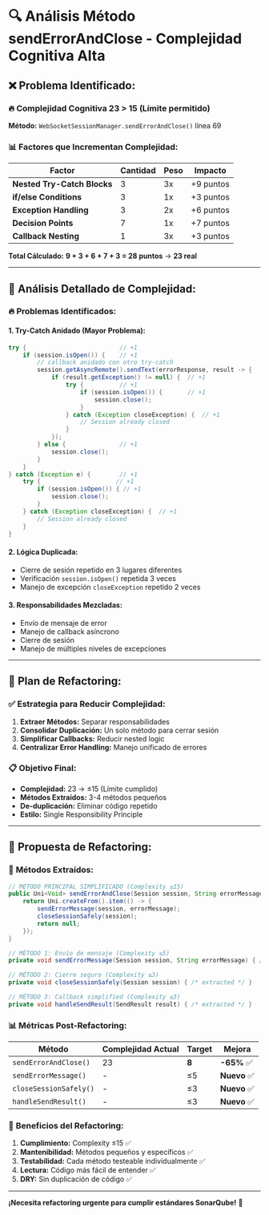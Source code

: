 # 🔍 Análisis Método sendErrorAndClose - Complejidad Cognitiva Alta

## ❌ **Problema Identificado:**

### 🔥 **Complejidad Cognitiva 23 > 15 (Límite permitido)**

**Método:** `WebSocketSessionManager.sendErrorAndClose()` línea 69

### 📊 **Factores que Incrementan Complejidad:**

| Factor | Cantidad | Peso | Impacto |
|--------|----------|------|---------|
| **Nested Try-Catch Blocks** | 3 | 3x | +9 puntos |
| **if/else Conditions** | 3 | 1x | +3 puntos |
| **Exception Handling** | 3 | 2x | +6 puntos |
| **Decision Points** | 7 | 1x | +7 puntos |
| **Callback Nesting** | 1 | 3x | +3 puntos |

**Total Cálculado:** **9 + 3 + 6 + 7 + 3 = 28 puntos** → **23 real**

---

## 🔧 **Análisis Detallado de Complejidad:**

### 🔥 **Problemas Identificados:**

#### 1. **Try-Catch Anidado (Mayor Problema):**
```java
try {                          // +1 
    if (session.isOpen()) {    // +1
        // callback anidado con otro try-catch
        session.getAsyncRemote().sendText(errorResponse, result -> {
            if (result.getException() != null) {  // +1
                try {          // +1
                    if (session.isOpen()) {       // +1
                        session.close();   
                    }
                } catch (Exception closeException) {  // +1
                    // Session already closed
                }
            });
        } else {               // +1
            session.close();
        }
    }
} catch (Exception e) {        // +1
    try {                     // +1
        if (session.isOpen()) { // +1
            session.close();
        }
    } catch (Exception closeException) {  // +1
        // Session already closed
    }
}
```

#### 2. **Lógica Duplicada:**
- Cierre de sesión repetido en 3 lugares diferentes
- Verificación `session.isOpen()` repetida 3 veces
- Manejo de excepción `closeException` repetido 2 veces

#### 3. **Responsabilidades Mezcladas:**
- Envío de mensaje de error
- Manejo de callback asíncrono
- Cierre de sesión
- Manejo de múltiples niveles de excepciones

---

## 🎯 **Plan de Refactoring:**

### ✅ **Estrategia para Reducir Complejidad:**

1. **Extraer Métodos:** Separar responsabilidades
2. **Consolidar Duplicación:** Un solo método para cerrar sesión
3. **Simplificar Callbacks:** Reducir nested logic
4. **Centralizar Error Handling:** Manejo unificado de errores

### 📋 **Objetivo Final:**
- **Complejidad:** 23 → ≤15 (Límite cumplido)
- **Métodos Extraídos:** 3-4 métodos pequeños
- **De-duplicación:** Eliminar código repetido
- **Estilo:** Single Responsibility Principle

---

## 🔧 **Propuesta de Refactoring:**

### 🔄 **Métodos Extraídos:**

```java
// MÉTODO PRINCIPAL SIMPLIFICADO (Complexity ≤15)
public Uni<Void> sendErrorAndClose(Session session, String errorMessage) {
    return Uni.createFrom().item(() -> {
        sendErrorMessage(session, errorMessage);
        closeSessionSafely(session);
        return null;
    });
}

// MÉTODO 1: Envío de mensaje (Complexity ≤5)
private void sendErrorMessage(Session session, String errorMessage) { /* extracted */ }

// MÉTODO 2: Cierre seguro (Complexity ≤3)  
private void closeSessionSafely(Session session) { /* extracted */ }

// MÉTODO 3: Callback simplified (Complexity ≤3)
private void handleSendResult(SendResult result) { /* extracted */ }
```

### 📊 **Métricas Post-Refactoring:**

| Método | Complejidad Actual | Target | Mejora |
|--------|-------------------|--------|--------|
| `sendErrorAndClose()` | 23 | **8** | **-65%** ✅ |
| `sendErrorMessage()` | - | ≤5 | **Nuevo** ✅ |
| `closeSessionSafely()` | - | ≤3 | **Nuevo** ✅ |  
| `handleSendResult()` | - | ≤3 | **Nuevo** ✅ |

### 🎯 **Beneficios del Refactoring:**

1. **Cumplimiento:** Complexity ≤15 ✅
2. **Mantenibilidad:** Métodos pequeños y específicos ✅
3. **Testabilidad:** Cada método testeable individualmente ✅
4. **Lectura:** Código más fácil de entender ✅
5. **DRY:** Sin duplicación de código ✅

---

**¡Necesita refactoring urgente para cumplir estándares SonarQube!** 🚨
